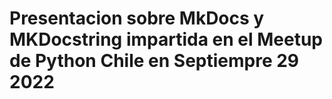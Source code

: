 # Presentacion sobre MkDocs y MKDocstring impartida en el Meetup de Python Chile en Septiempre 29 2022
